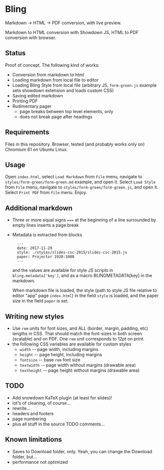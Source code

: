 # Bling

Markdown -> HTML -> PDF conversion, with live preview.

Markdown to HTML conversion with Showdown JS, HTML to PDF conversion with browser.


## Status

Proof of concept. The following kind of works:

- Conversion from markdown to html
- Loading markdown from local file to editor
- Loading Bling Style from local file (arbitrary JS, `form-green.js` example
  sets showdown extension and loads custom CSS)
- Saving edited markdown
- Printing PDF
- Rudimentary pager
    - page breaks between top level elements, only 
    - does not break page after headings


## Requirements

Files in this repository. Browser, tested (and probably works only on) Chromium
61 on Ubuntu Linux.


## Usage

Open `index.html`, select `Load Markdown` from `File` menu, navigate to
`styles/form-green/form-green.md` example, and open it. Select `Load Style` from
`File` menu, navigate to `styles/form-green/form-green.js`, and open it. Select
`Print PDF` from `File` menu. Enjoy.


## Additional markdown

- Three or more equal signs `===` at the beginning of a line surrounded by empty
  lines inserts a page break
- Metadata is extracted from blocks

        ---
        date: 2017-11-29
        style: ./styles/slides-csc-2015/slides-csc-2015.js
        paper: Projector 1920:1080
        ---
    
  and the values are available for style JS scripts in `bling.metadata['key']`, and as a
  macro BLINGMETADATA[key] in the markdown.
  
  When markdown file is loaded, the style (path to style JS file relative to editor
  "app" page `index.html`) in the field `style` is loaded, and the paper size in
  the field `paper` is set.


## Writing new styles

- Use `rem` units for font sizes, and ALL (border, margin, padding, etc) lengths
  in CSS. That should match the font-sizes in both screen (scalable) and on PDF.
  One `rem` unit corresponds to 12pt on print.
- the following CSS variables are available for custom styles
    - `width` -- page width, including margins
    - `height` -- page height, including margins
    - `fontsize` -- base `rem` font size
    - `textwidth` -- page width without margins (drawable area)
    - `textheight` -- page height without margins (drawable area)

## TODO

- Add snowdown KaTeX plugin (at least for slides)!
- lot's of cleaning, of course...
- rewrite...
- headers and footers
- page numbering
- plus all stuff in the source TODO comments...


## Known limitations

- Saves to Download folder, only. Yeah, you can change the Download folder,
  but...
- performance not optimized
